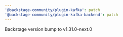 ```yaml
---
'@backstage-community/plugin-kafka': patch
'@backstage-community/plugin-kafka-backend': patch
---
```


Backstage version bump to v1.31.0-next.0
